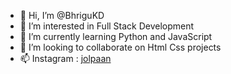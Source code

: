 - 👋 Hi, I’m @BhriguKD
- 👀 I’m interested in Full Stack Development
- 🌱 I’m currently learning Python and JavaScript
- 💞️ I’m looking to collaborate on Html Css projects
- 📫 Instagram : [jolpaan](instagram.com/jolpaan)

<!---
BhriguKD/BhriguKD is a ✨ special ✨ repository because its `README.md` (this file) appears on your GitHub profile.
You can click the Preview link to take a look at your changes.
--->

